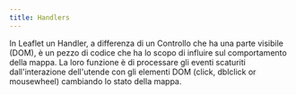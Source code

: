 ```yaml
---
title: Handlers
---
```


In Leaflet un Handler, a differenza di un Controllo che ha una parte visibile (DOM), è un pezzo di codice che ha lo scopo di influire sul comportamento della mappa.
La loro funzione è di processare gli eventi scaturiti dall'interazione dell'utende con gli elementi DOM (click, dblclick or mousewheel) cambiando lo stato della mappa.
